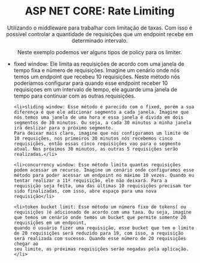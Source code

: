 ﻿<h1 align='center'>ASP NET CORE: Rate Limiting</h1>
<p align='center'>Utilizando o middleware para trabalhar com limitação de taxas. Com isso é possível controlar a quantidade de requisições que um endpoint recebe em determinado intervalo.</p>
<p align='center'>Neste exemplo podemos ver alguns tipos de policy para os limiter.</p>
<ul>
	<li>fixed window: Ele limita as requisições de acordo com uma janela de tempo fixa e número de requisições. Imagine um cenário onde nós temos um endpoint que recebeu 10 requisições. Neste método nós poderiamos configurar para quando esse endpoint
	receber 10 requisiçoes em um intervalo de tempo, ele aguarde uma janela de tempo para continuar com as outras requisições.</li>

	<li>sliding window: Esse método é parecido com o fixed, porém a sua diferença é que ele adicionar segmento a cada janela. Imagine que nós temos uma janela de uma hora e essa janela é divida em dois segmentos de 30 minutos. Ou seja, a cada 30 minutos a minha janela irá deslizar para o próximo segmento.
	Para deixar mais claro, imagine que nós configuramos um limite de 10 requsições, nos primeiros 30 minutos nós recebemos cinco requisições, então essas cinco requisições vao para o segmento atual. Nos próximos 30 minutos, as outras 5 requisições serão realizadas.</li>
	
	<li>concurrency window: Esse método limita quantas requisições podem acessar um recurso. Imagine um cenário onde configuramos esse método para poder acessar um endpoint no máximo 10 vezes. Quando eu
	tentar realizar a 11º requisição, ele não deixará. Para a requisição seja feita, uma das últimas 10 requisições precisam ter sido finalizadas, com isso, abre espaço para uma nova requisição</li>
	
	<li>token bucket limit: Esse método um número fixo de tokens( ou requisições )é adicionado de acordo com uma taxa. Ou seja, imagine que temos um cenário onde temos um bucket que permite somente 20 requisições em um endpoint,
	quando o usuário fizer uma requisição, esse bucket que tem o limite de 20 requisições será reduzido para 19, com isso, a requisição será realizada com sucesso. Quando esse número de 20 requisições chegar ao
	seu limite, as próximas requisições serão negadas pela aplicação. </li>
</ul>